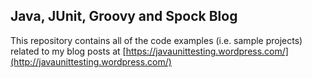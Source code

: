 ## Java, JUnit, Groovy and Spock Blog ##
This repository contains all of the code examples (i.e. sample projects) related to my blog posts at [https://javaunittesting.wordpress.com/](http://javaunittesting.wordpress.com/)
